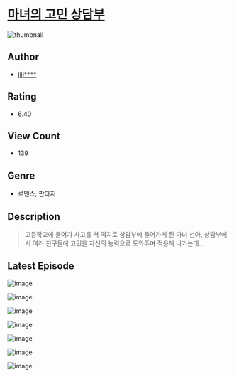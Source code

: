 # [마녀의 고민 상담부](https://comic.naver.com/challenge/list?titleId=810106)
![thumbnail](https://image-comic.pstatic.net/user_contents_data/challenge_comic/2023/05/23/360542/upload_3558178379748423525_480x623.jpeg)

## Author
- [jiji****](https://comic.naver.com/artistTitle?id=360542)

## Rating
- 6.40

## View Count
- 139

## Genre
- 로맨스, 판타지

## Description
> 고등학교에 들어가 사고를 쳐 억지로 상담부에 들어가게 된 마녀 선아, 상담부에서 여러 친구들에 고민을 자신의 능력으로 도와주며 적응해 나가는데...


## Latest Episode
![image](https://image-comic.pstatic.net/user_contents_data/challenge_comic/2023/05/25/360542/upload_7220167835343992632.jpeg)

![image](https://image-comic.pstatic.net/user_contents_data/challenge_comic/2023/05/25/360542/upload_7363445002232737894.jpeg)

![image](https://image-comic.pstatic.net/user_contents_data/challenge_comic/2023/05/25/360542/upload_3546357525218603568.jpeg)

![image](https://image-comic.pstatic.net/user_contents_data/challenge_comic/2023/05/25/360542/upload_3544676161439544889.jpeg)

![image](https://image-comic.pstatic.net/user_contents_data/challenge_comic/2023/05/25/360542/upload_3486457239772029283.jpeg)

![image](https://image-comic.pstatic.net/user_contents_data/challenge_comic/2023/05/25/360542/upload_7293692185725514852.jpeg)

![image](https://image-comic.pstatic.net/user_contents_data/challenge_comic/2023/05/25/360542/upload_7305178590309606705.jpeg)
